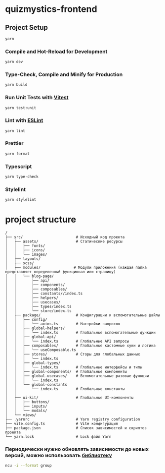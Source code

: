 # quizmystics-frontend

## Project Setup

```sh
yarn
```

### Compile and Hot-Reload for Development

```sh
yarn dev
```

### Type-Check, Compile and Minify for Production

```sh
yarn build
```

### Run Unit Tests with [Vitest](https://vitest.dev/)

```sh
yarn test:unit
```

### Lint with [ESLint](https://eslint.org/)

```sh
yarn lint
```

### Prettier

```sh
yarn format
```

### Typescript

```sh
yarn type-check
```

### Stylelint

```sh
yarn stylelint
```

# project structure
```
/
├── src/                        # Исходный код проекта
│   ├── assets/                 # Статические ресурсы
│   │   ├── fonts/
│   │   ├── icons/
│   │   └── images/
│   ├── layouts/                
│   ├── scss/                   
│   ├── modules/               # Модули приложения (каждая папка представляет определенный функционал или страницу)
│   │   └── blog-page/
│   │       ├── api/
│   │       ├── components/
│   │       ├── composables/
│   │       ├── constants//index.ts
│   │       ├── helpers/
│   │       ├── usecases/
│   │       ├── types/index.ts
│   │       └── store/index.ts
│   ├── package/                # Конфигурации и вспомогательные файлы
│   │   ├── config/
│   │   │   └── axios.ts        # Настройки запросов
│   │   ├── global-helpers/          
│   │   │   └── index.ts        # Глобальные вспомогательные функции
│   │   ├── global-api/         
│   │   │   └── index.ts        # Глобальные API запросы
│   │   ├── composables/        # Глобальные кастомные хуки и логика
│   │   │   └── useComposable.ts
│   │   ├── stores/             # Сторы для глобальных данных
│   │   │   └── index.ts
│   │   ├── global-types/         
│   │   │   └── index.ts        # Глобальные интерфейсы и типы
│   │   ├── global-components/  # Глобальные компоненты
│   │   ├── global-usecases/    # Вспомогательные разовые функции
│   │   │   └── index.ts
│   │   └── global-constants  
│   │       └── index.ts        # Глобальные константы
│   │
│   ├── ui-kit/                 # Глобальные UI-компоненты
│   │   ├── buttons/
│   │   ├── inputs/
│   │   └── modals/
│   └── views/                  
├── .yarnrc                     # Yarn registry configuration
├── vite.config.ts              # Vite конфигурация
├── package.json                # Список зависимостей и скриптов проекта
└── yarn.lock                   # Lock файл Yarn
```


### Периодически нужно обновлять зависимости до новых версий, можно использовать [библиотеку](https://www.npmjs.com/package/npm-check-updates)

```sh
ncu -i --format group
```
